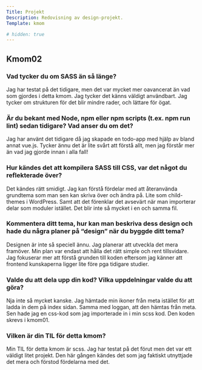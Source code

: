 ```yaml
---
Title: Projekt
Description: Redovisning av design-projekt.
Template: kmom

# hidden: true
---
```




<section>
    <h2>Kmom02</h2>
    <h3>Vad tycker du om SASS än så länge?</h3>
    <p>
        Jag har testat på det tidigare, men det var mycket mer oavancerat än vad som gjordes i detta kmom. Jag tycker det känns väldigt användbart.
        Jag tycker om strukturen för det blir mindre rader, och lättare för ögat.
    </p>
    <h3>Är du bekant med Node, npm eller npm scripts (t.ex. npm run lint) sedan tidigare? Vad anser du om det?</h3>
    <p>
       Jag har använt det tidigare då jag skapade en todo-app med hjälp av bland annat vue.js. Tycker ännu det är lite svårt att förstå allt, men jag förstår mer än vad jag gjorde innan i alla fall! 
    </p>
    <h3>Hur kändes det att kompilera SASS till CSS, var det något du reflekterade över?</h3>
    <p>
       Det kändes rätt smidigt. Jag kan förstå fördelar med att återanvända grundtema som man sen kan skriva över och ändra på. Lite som child-themes i WordPress.
       Samt att det förenklar det avsevärt när man importerar delar som moduler istället. Det blir inte så mycket i en och samma fil.
    </p>
    <h3>Kommentera ditt tema, hur kan man beskriva dess design och hade du några planer på “design” när du byggde ditt tema?</h3>
    <p>
       Designen är inte så speciell ännu. Jag planerar att utveckla det mera framöver. Min plan var endast att hålla det rätt simple och rent tillsvidare. Jag fokuserar mer att förstå grunden till koden eftersom jag känner att frontend kunskaperna ligger lite före pga tidigare studier.
    </p>
    <h3>Valde du att dela upp din kod? Vilka uppdelningar valde du att göra?</h3>
    <p>
       Nja inte så mycket kanske. Jag hämtade min ikoner från meta istället för att ladda in dem på index sidan. Samma med loggan, att den hämtas från meta. Sen hade jag en css-kod som jag importerade in i min scss kod. Den koden skrevs i kmom01.
    </p>
    <h3>Vilken är din TIL för detta kmom?</h3>
    <p>
       Min TIL för detta kmom är scss. Jag har testat på det förut men det var ett väldigt litet projekt. Den här gången kändes det som jag faktiskt utnyttjade det mera och förstod fördelarna med det.
    </p>
    
</section>

